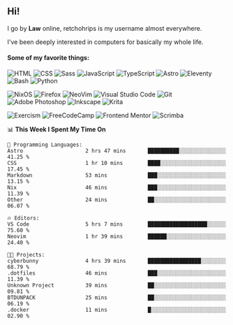 ## Hi!

I go by **Law** online, retchohrips is my username almost everywhere.

I've been deeply interested in computers for basically my whole life.

#### Some of my favorite things:

![HTML](https://img.shields.io/badge/HTML-%23E34F26?style=flat&logo=html5&logoColor=white)
![CSS](https://img.shields.io/badge/CSS-%231572B6?style=flat&logo=css3&logoColor=white)
![Sass](https://img.shields.io/badge/Sass-%23CC6699?style=flat&logo=sass&logoColor=white)
![JavaScript](https://img.shields.io/badge/JavaScript-%23F7DF1E?style=flat&logo=javascript&logoColor=black)
![TypeScript](https://img.shields.io/badge/TypeScript-%233178C6?style=flat&logo=typescript&logoColor=white)
![Astro](https://img.shields.io/badge/Astro-%23BC52EE?style=flat&logo=astro&logoColor=white)
![Eleventy](https://img.shields.io/badge/Eleventy-black?style=flat&logo=eleventy&logoColor=white)
![Bash](https://img.shields.io/badge/Bash-%234EAA25?style=flat&logo=gnu-bash&logoColor=white)
![Python](https://img.shields.io/badge/Python-3670A0?style=flat&logo=python&logoColor=white)

![NixOS](https://img.shields.io/badge/NixOS-%235277C3?style=flat&logo=nixos&logoColor=white)
![Firefox](https://img.shields.io/badge/Firefox-FF7139?style=lat&logo=Firefox-Browser&logoColor=white)
![NeoVim](https://img.shields.io/badge/NeoVim-%2357A143?style=flat&logo=neovim&logoColor=white)
![Visual Studio Code](https://img.shields.io/badge/VS%20Code-0078d7.svg?style=flat&logo=visual-studio-code&logoColor=white)
![Git](https://img.shields.io/badge/Git-%23F05032?style=flat&logo=git&logoColor=white)
![Adobe Photoshop](https://img.shields.io/badge/Photoshop-%2331A8FF?style=flat&logo=adobe%20photoshop&logoColor=white)
![Inkscape](https://img.shields.io/badge/Inkscape-e0e0e0?style=flat&logo=inkscape&logoColor=080A13)
![Krita](https://img.shields.io/badge/Krita-203759?style=flat&logo=krita&logoColor=white)

![Exercism](https://img.shields.io/badge/Exercism-009CAB?style=flat&logo=exercism&logoColor=white)
![FreeCodeCamp](https://img.shields.io/badge/freeCodeCamp-%23123?style=flat&logo=freecodecamp&logoColor=white)
![Frontend Mentor](https://img.shields.io/badge/Frontend%20Mentor-%233F54A3?style=flat&logo=Frontend-Mentor&logoColor=white)
![Scrimba](https://img.shields.io/badge/Scrimba-2B283A?style=flat&logo=scrimba&logoColor=white)

<!--START_SECTION:waka-->
📊 **This Week I Spent My Time On** 

```text
💬 Programming Languages: 
Astro                    2 hrs 47 mins       ██████████░░░░░░░░░░░░░░░   41.25 % 
CSS                      1 hr 10 mins        ████░░░░░░░░░░░░░░░░░░░░░   17.45 % 
Markdown                 53 mins             ███░░░░░░░░░░░░░░░░░░░░░░   13.15 % 
Nix                      46 mins             ███░░░░░░░░░░░░░░░░░░░░░░   11.39 % 
Other                    24 mins             ██░░░░░░░░░░░░░░░░░░░░░░░   06.07 % 

🔥 Editors: 
VS Code                  5 hrs 7 mins        ███████████████████░░░░░░   75.60 % 
Neovim                   1 hr 39 mins        ██████░░░░░░░░░░░░░░░░░░░   24.40 % 

🐱‍💻 Projects: 
cyberbunny               4 hrs 39 mins       █████████████████░░░░░░░░   68.79 % 
.dotfiles                46 mins             ███░░░░░░░░░░░░░░░░░░░░░░   11.39 % 
Unknown Project          39 mins             ██░░░░░░░░░░░░░░░░░░░░░░░   09.81 % 
BTDUNPACK                25 mins             ██░░░░░░░░░░░░░░░░░░░░░░░   06.19 % 
.docker                  11 mins             █░░░░░░░░░░░░░░░░░░░░░░░░   02.90 % 
```


<!--END_SECTION:waka-->
